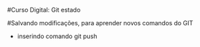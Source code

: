 #Curso Digital: Git estado

#Salvando modificações, para aprender novos comandos do GIT

* inserindo comando git push